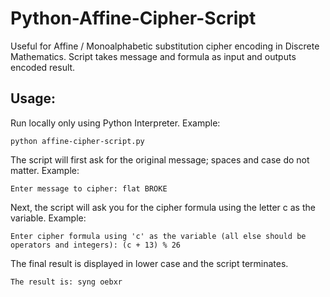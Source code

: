 # Python-Affine-Cipher-Script
Useful for Affine / Monoalphabetic substitution cipher encoding in Discrete Mathematics. Script takes message and formula as input and outputs encoded result.

## Usage:

Run locally only using Python Interpreter. Example:
```
python affine-cipher-script.py
```

The script will first ask for the original message; spaces and case do not matter. Example: 
```
Enter message to cipher: flat BROKE
```

Next, the script will ask you for the cipher formula using the letter c as the variable. Example: 
```
Enter cipher formula using 'c' as the variable (all else should be operators and integers): (c + 13) % 26
```

The final result is displayed in lower case and the script terminates.
```
The result is: syng oebxr
```
